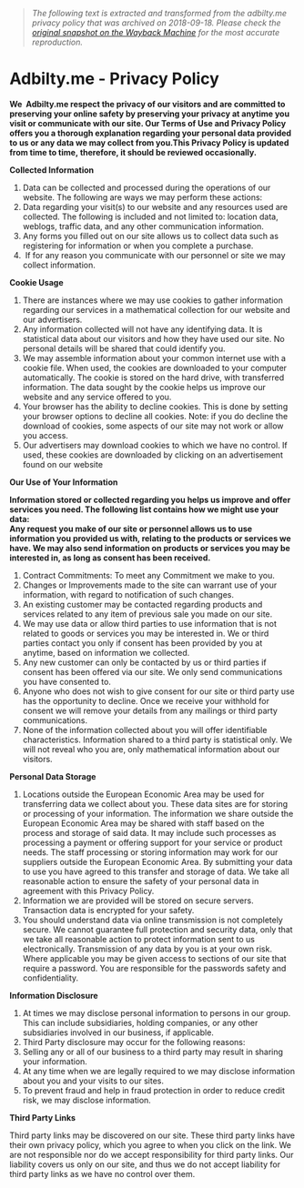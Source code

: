 > *The following text is extracted and transformed from the adbilty.me privacy policy that was archived on 2018-09-18. Please check the [original snapshot on the Wayback Machine](https://web.archive.org/web/20180918131900id_/https%3A//adbilty.me/pages/privacy) for the most accurate reproduction.*

# Adbilty.me - Privacy Policy

**We  Adbilty.me respect the privacy of our visitors and are committed to preserving your online safety by preserving your privacy at anytime you visit or communicate with our site. Our Terms of Use and Privacy Policy offers you a thorough explanation regarding your personal data provided to us or any data we may collect from you.This Privacy Policy is updated from time to time, therefore, it should be reviewed occasionally.**

**Collected Information**

  1. Data can be collected and processed during the operations of our website. The following are ways we may perform these actions:
  2. Data regarding your visit(s) to our website and any resources used are collected. The following is included and not limited to: location data, weblogs, traffic data, and any other communication information.
  3. Any forms you filled out on our site allows us to collect data such as registering for information or when you complete a purchase.
  4.  If for any reason you communicate with our personnel or site we may collect information.



**Cookie Usage**

  1. There are instances where we may use cookies to gather information regarding our services in a mathematical collection for our website and our advertisers.
  2. Any information collected will not have any identifying data. It is statistical data about our visitors and how they have used our site. No personal details will be shared that could identify you.
  3. We may assemble information about your common internet use with a cookie file. When used, the cookies are downloaded to your computer automatically. The cookie is stored on the hard drive, with transferred information. The data sought by the cookie helps us improve our website and any service offered to you.
  4. Your browser has the ability to decline cookies. This is done by setting your browser options to decline all cookies. Note: if you do decline the download of cookies, some aspects of our site may not work or allow you access.
  5. Our advertisers may download cookies to which we have no control. If used, these cookies are downloaded by clicking on an advertisement found on our website



**Our Use of Your Information**

**Information stored or collected regarding you helps us improve and offer services you need. The following list contains how we might use your data:  
Any request you make of our site or personnel allows us to use information you provided us with, relating to the products or services we have. We may also send information on products or services you may be interested in, as long as consent has been received.**

  1. Contract Commitments: To meet any Commitment we make to you.
  2. Changes or Improvements made to the site can warrant use of your information, with regard to notification of such changes.
  3. An existing customer may be contacted regarding products and services related to any item of previous sale you made on our site.
  4. We may use data or allow third parties to use information that is not related to goods or services you may be interested in. We or third parties contact you only if consent has been provided by you at anytime, based on information we collected.
  5. Any new customer can only be contacted by us or third parties if consent has been offered via our site. We only send communications you have consented to.
  6. Anyone who does not wish to give consent for our site or third party use has the opportunity to decline. Once we receive your withhold for consent we will remove your details from any mailings or third party communications.
  7. None of the information collected about you will offer identifiable characteristics. Information shared to a third party is statistical only. We will not reveal who you are, only mathematical information about our visitors.



**Personal Data Storage**

  1. Locations outside the European Economic Area may be used for transferring data we collect about you. These data sites are for storing or processing of your information. The information we share outside the European Economic Area may be shared with staff based on the process and storage of said data. It may include such processes as processing a payment or offering support for your service or product needs. The staff processing or storing information may work for our suppliers outside the European Economic Area. By submitting your data to use you have agreed to this transfer and storage of data. We take all reasonable action to ensure the safety of your personal data in agreement with this Privacy Policy.
  2. Information we are provided will be stored on secure servers. Transaction data is encrypted for your safety.
  3. You should understand data via online transmission is not completely secure. We cannot guarantee full protection and security data, only that we take all reasonable action to protect information sent to us electronically. Transmission of any data by you is at your own risk. Where applicable you may be given access to sections of our site that require a password. You are responsible for the passwords safety and confidentiality.



**Information Disclosure**

  1. At times we may disclose personal information to persons in our group. This can include subsidiaries, holding companies, or any other subsidiaries involved in our business, if applicable.
  2. Third Party disclosure may occur for the following reasons:
  3. Selling any or all of our business to a third party may result in sharing your information.
  4. At any time when we are legally required to we may disclose information about you and your visits to our sites.
  5. To prevent fraud and help in fraud protection in order to reduce credit risk, we may disclose information.



**Third Party Links**

Third party links may be discovered on our site. These third party links have their own privacy policy, which you agree to when you click on the link. We are not responsible nor do we accept responsibility for third party links. Our liability covers us only on our site, and thus we do not accept liability for third party links as we have no control over them.
